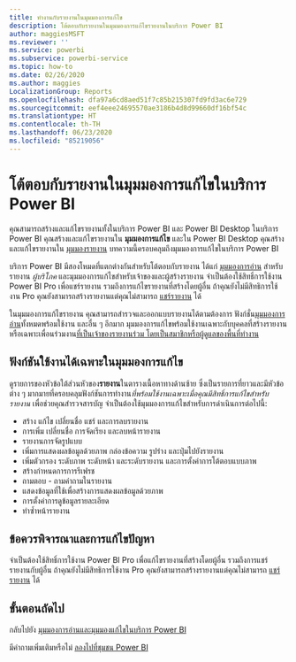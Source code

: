 ```yaml
---
title: ทำงานกับรายงานในมุมมองการแก้ไข
description: โต้ตอบกับรายงานในมุมมองการแก้ไขรายงานในบริการ Power BI
author: maggiesMSFT
ms.reviewer: ''
ms.service: powerbi
ms.subservice: powerbi-service
ms.topic: how-to
ms.date: 02/26/2020
ms.author: maggies
LocalizationGroup: Reports
ms.openlocfilehash: dfa97a6cd8aed51f7c85b215307fd9fd3ac6e729
ms.sourcegitcommit: eef4eee24695570ae3186b4d8d99660df16bf54c
ms.translationtype: HT
ms.contentlocale: th-TH
ms.lasthandoff: 06/23/2020
ms.locfileid: "85219056"
---
```

# <a name="interact-with-a-report-in-editing-view-in-the-power-bi-service"></a>โต้ตอบกับรายงานในมุมมองการแก้ไขในบริการ Power BI
คุณสามารถสร้างและแก้ไขรายงานทั้งในบริการ Power BI และ Power BI Desktop ในบริการ Power BI คุณสร้างและแก้ไขรายงานใน **มุมมองการแก้ไข** และใน Power BI Desktop คุณสร้างและแก้ไขรายงานใน [มุมมองรายงาน](desktop-report-view.md) บทความนี้ครอบคลุมถึงมุมมองการแก้ไขในบริการ Power BI 

บริการ Power BI มีสองโหมดที่แตกต่างกันสำหรับโต้ตอบกับรายงาน ได้แก่ [มุมมองการอ่าน](../consumer/end-user-reading-view.md) สำหรับรายงาน *ผู้บริโภค* และมุมมองการแก้ไขสำหรับเจ้าของและผู้สร้างรายงาน  จำเป็นต้องใช้สิทธิ์การใช้งาน Power BI Pro เพื่อแชร์รายงาน รวมถึงการแก้ไขรายงานที่สร้างโดยผู้อื่น ถ้าคุณยังไม่มีสิทธิการใช้งาน Pro คุณยังสามารถสร้างรายงานแต่คุณไม่สามารถ [แชร์รายงาน](../collaborate-share/service-share-reports.md) ได้    

ในมุมมองการแก้ไขรายงาน คุณสามารถสำรวจและออกแบบรายงานได้ตามต้องการ ฟังก์ชั่น[มุมมองการอ่าน](../consumer/end-user-reading-view.md)ทั้งหมดพร้อมใช้งาน และอื่น ๆ อีกมาก มุมมองการแก้ไขพร้อมใช้งานเฉพาะกับบุคคลที่สร้างรายงาน หรือเฉพาะเพื่อนร่วมงาน[ที่เป็นเจ้าของรายงานร่วม โดยเป็นสมาชิกหรือผู้ดูแลของพื้นที่ทำงาน](../collaborate-share/service-create-distribute-apps.md)

## <a name="functionality-only-available-in-editing-view"></a>ฟังก์ชันใช้งานได้เฉพาะในมุมมองการแก้ไข
ดูรายการของหัวข้อใต้ส่วนหัวของ**รายงาน**ในตารางเนื้อหาทางด้านซ้าย ซึ่งเป็นรายการที่ยาวและมีหัวข้อต่าง ๆ มากมายที่ครอบคลุมฟังก์ชันการทำงาน*ที่พร้อมใช้งานเฉพาะเมื่อคุณมีสิทธิ์การแก้ไขสำหรับรายงาน*  เพื่อช่วยคุณสำรวจสารบัญ จำเป็นต้องใช้มุมมองการแก้ไขสำหรับการดำเนินการต่อไปนี้:

* สร้าง แก้ไข เปลี่ยนชื่อ แชร์ และการลบรายงาน
* การเพิ่ม เปลี่ยนชื่อ การจัดเรียง และลบหน้ารายงาน
* รายงานการจัดรูปแบบ
* เพิ่มการแสดงผลข้อมูลด้วยภาพ กล่องข้อความ รูปร่าง และปุ่มไปยังรายงาน
* เพิ่มตัวกรอง ระดับภาพ ระดับหน้า และระดับรายงาน และการตั้งค่าการโต้ตอบแบบภาพ
* สร้างกำหนดการการรีเฟรช
* ถามตอบ - ถามคำถามในรายงาน
* แสดงข้อมูลที่ใช้เพื่อสร้างการแสดงผลข้อมูลด้วยภาพ 
* การตั้งค่าการดูข้อมูลรายละเอียด
* ทำซ้ำหน้ารายงาน

## <a name="considerations-and-troubleshooting"></a>ข้อควรพิจารณาและการแก้ไขปัญหา
จำเป็นต้องใช้สิทธิ์การใช้งาน Power BI Pro เพื่อแก้ไขรายงานที่สร้างโดยผู้อื่น รวมถึงการแชร์รายงานกับผู้อื่น  ถ้าคุณยังไม่มีสิทธิการใช้งาน Pro คุณยังสามารถสร้างรายงานแต่คุณไม่สามารถ [แชร์รายงาน](../collaborate-share/service-share-reports.md) ได้


## <a name="next-steps"></a>ขั้นตอนถัดไป
กลับไปยัง [มุมมองการอ่านและมุมมองแก้ไขในบริการ Power BI](../consumer/end-user-reading-view.md)

มีคำถามเพิ่มเติมหรือไม่ [ลองไปที่ชุมชน Power BI](https://community.powerbi.com/)
